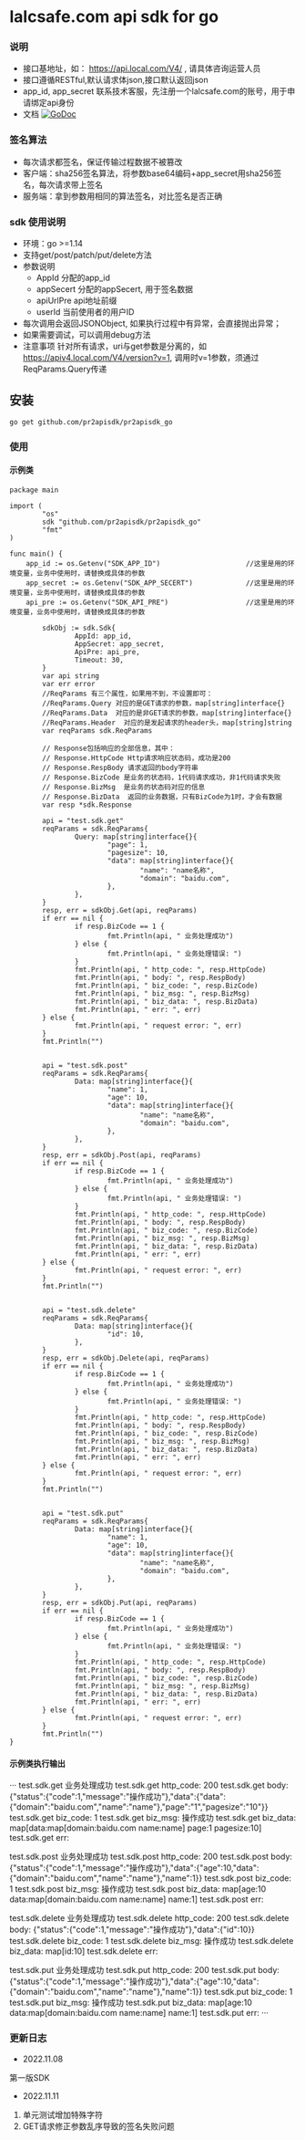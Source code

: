 # lalcsafe.com api sdk for go

### 说明

* 接口基地址，如： https://api.local.com/V4/ , 请具体咨询运营人员
* 接口遵循RESTful,默认请求体json,接口默认返回json
* app_id, app_secret 联系技术客服，先注册一个lalcsafe.com的账号，用于申请绑定api身份
* 文档 [![GoDoc](https://godoc.org/github.com/pr2apisdk/pr2apisdk_go/sdk?status.svg)](https://godoc.org/github.com/pr2apisdk/pr2apisdk_go/sdk)

### 签名算法

* 每次请求都签名，保证传输过程数据不被篡改
* 客户端：sha256签名算法，将参数base64编码+app_secret用sha256签名，每次请求带上签名
* 服务端：拿到参数用相同的算法签名，对比签名是否正确

### sdk 使用说明

* 环境：go >=1.14
* 支持get/post/patch/put/delete方法
* 参数说明
    * AppId 分配的app_id
    * appSecert 分配的appSecert, 用于签名数据
    * apiUrlPre api地址前缀
    * userId 当前使用者的用户ID
* 每次调用会返回JSONObject, 如果执行过程中有异常，会直接抛出异常；
* 如果需要调试，可以调用debug方法
* 注意事项
    针对所有请求，uri与get参数是分离的，如 https://apiv4.local.com/V4/version?v=1, 调用时v=1参数，须通过ReqParams.Query传递

## 安装

```
go get github.com/pr2apisdk/pr2apisdk_go
```

### 使用

#### 示例类
```
package main

import (
        "os"
        sdk "github.com/pr2apisdk/pr2apisdk_go"
        "fmt"
)

func main() {
	app_id := os.Getenv("SDK_APP_ID")                     //这里是用的环境变量，业务中使用时，请替换成具体的参数
	app_secret := os.Getenv("SDK_APP_SECERT")             //这里是用的环境变量，业务中使用时，请替换成具体的参数
	api_pre := os.Getenv("SDK_API_PRE")                   //这里是用的环境变量，业务中使用时，请替换成具体的参数

        sdkObj := sdk.Sdk{
                AppId: app_id,
                AppSecret: app_secret,
                ApiPre: api_pre,
                Timeout: 30,
        }
        var api string
        var err error
        //ReqParams 有三个属性，如果用不到，不设置即可：
        //ReqParams.Query 对应的是GET请求的参数，map[string]interface{}
        //ReqParams.Data  对应的是非GET请求的参数，map[string]interface{}
        //ReqParams.Header  对应的是发起请求的header头，map[string]string
        var reqParams sdk.ReqParams

        // Response包括响应的全部信息，其中：
        // Response.HttpCode Http请求响应状态码，成功是200
        // Response.RespBody 请求返回的body字符串
        // Response.BizCode 是业务的状态码，1代码请求成功，非1代码请求失败
        // Response.BizMsg  是业务的状态码对应的信息
        // Response.BizData  返回的业务数据，只有BizCode为1时，才会有数据
        var resp *sdk.Response

        api = "test.sdk.get"
        reqParams = sdk.ReqParams{
                Query: map[string]interface{}{
                        "page": 1,
                        "pagesize": 10,
                        "data": map[string]interface{}{
                                "name": "name名称",
                                "domain": "baidu.com",
                        },
                },
        }
        resp, err = sdkObj.Get(api, reqParams)
        if err == nil {
                if resp.BizCode == 1 {
                        fmt.Println(api, " 业务处理成功")
                } else {
                        fmt.Println(api, " 业务处理错误: ")
                }
                fmt.Println(api, " http_code: ", resp.HttpCode)
                fmt.Println(api, " body: ", resp.RespBody)
                fmt.Println(api, " biz_code: ", resp.BizCode)
                fmt.Println(api, " biz_msg: ", resp.BizMsg)
                fmt.Println(api, " biz_data: ", resp.BizData)
                fmt.Println(api, " err: ", err)
        } else {
                fmt.Println(api, " request error: ", err)
        }
        fmt.Println("")


        api = "test.sdk.post"
        reqParams = sdk.ReqParams{
                Data: map[string]interface{}{
                        "name": 1,
                        "age": 10,
                        "data": map[string]interface{}{
                                "name": "name名称",
                                "domain": "baidu.com",
                        },
                },
        }
        resp, err = sdkObj.Post(api, reqParams)
        if err == nil {
                if resp.BizCode == 1 {
                        fmt.Println(api, " 业务处理成功")
                } else {
                        fmt.Println(api, " 业务处理错误: ")
                }
                fmt.Println(api, " http_code: ", resp.HttpCode)
                fmt.Println(api, " body: ", resp.RespBody)
                fmt.Println(api, " biz_code: ", resp.BizCode)
                fmt.Println(api, " biz_msg: ", resp.BizMsg)
                fmt.Println(api, " biz_data: ", resp.BizData)
                fmt.Println(api, " err: ", err)
        } else {
                fmt.Println(api, " request error: ", err)
        }
        fmt.Println("")


        api = "test.sdk.delete"
        reqParams = sdk.ReqParams{
                Data: map[string]interface{}{
                        "id": 10,
                },
        }
        resp, err = sdkObj.Delete(api, reqParams)
        if err == nil {
                if resp.BizCode == 1 {
                        fmt.Println(api, " 业务处理成功")
                } else {
                        fmt.Println(api, " 业务处理错误: ")
                }
                fmt.Println(api, " http_code: ", resp.HttpCode)
                fmt.Println(api, " body: ", resp.RespBody)
                fmt.Println(api, " biz_code: ", resp.BizCode)
                fmt.Println(api, " biz_msg: ", resp.BizMsg)
                fmt.Println(api, " biz_data: ", resp.BizData)
                fmt.Println(api, " err: ", err)
        } else {
                fmt.Println(api, " request error: ", err)
        }
        fmt.Println("")


        api = "test.sdk.put"
        reqParams = sdk.ReqParams{
                Data: map[string]interface{}{
                        "name": 1,
                        "age": 10,
                        "data": map[string]interface{}{
                                "name": "name名称",
                                "domain": "baidu.com",
                        },
                },
        }
        resp, err = sdkObj.Put(api, reqParams)
        if err == nil {
                if resp.BizCode == 1 {
                        fmt.Println(api, " 业务处理成功")
                } else {
                        fmt.Println(api, " 业务处理错误: ")
                }
                fmt.Println(api, " http_code: ", resp.HttpCode)
                fmt.Println(api, " body: ", resp.RespBody)
                fmt.Println(api, " biz_code: ", resp.BizCode)
                fmt.Println(api, " biz_msg: ", resp.BizMsg)
                fmt.Println(api, " biz_data: ", resp.BizData)
                fmt.Println(api, " err: ", err)
        } else {
                fmt.Println(api, " request error: ", err)
        }
        fmt.Println("")
}
```

#### 示例类执行输出
···
test.sdk.get  业务处理成功
test.sdk.get  http_code:  200
test.sdk.get  body:  {"status":{"code":1,"message":"操作成功"},"data":{"data":{"domain":"baidu.com","name":"name"},"page":"1","pagesize":"10"}}
test.sdk.get  biz_code:  1
test.sdk.get  biz_msg:  操作成功
test.sdk.get  biz_data:  map[data:map[domain:baidu.com name:name] page:1 pagesize:10]
test.sdk.get  err:  <nil>

test.sdk.post  业务处理成功
test.sdk.post  http_code:  200
test.sdk.post  body:  {"status":{"code":1,"message":"操作成功"},"data":{"age":10,"data":{"domain":"baidu.com","name":"name"},"name":1}}
test.sdk.post  biz_code:  1
test.sdk.post  biz_msg:  操作成功
test.sdk.post  biz_data:  map[age:10 data:map[domain:baidu.com name:name] name:1]
test.sdk.post  err:  <nil>

test.sdk.delete  业务处理成功
test.sdk.delete  http_code:  200
test.sdk.delete  body:  {"status":{"code":1,"message":"操作成功"},"data":{"id":10}}
test.sdk.delete  biz_code:  1
test.sdk.delete  biz_msg:  操作成功
test.sdk.delete  biz_data:  map[id:10]
test.sdk.delete  err:  <nil>

test.sdk.put  业务处理成功
test.sdk.put  http_code:  200
test.sdk.put  body:  {"status":{"code":1,"message":"操作成功"},"data":{"age":10,"data":{"domain":"baidu.com","name":"name"},"name":1}}
test.sdk.put  biz_code:  1
test.sdk.put  biz_msg:  操作成功
test.sdk.put  biz_data:  map[age:10 data:map[domain:baidu.com name:name] name:1]
test.sdk.put  err:  <nil>
···

### 更新日志

* 2022.11.08 

第一版SDK

* 2022.11.11

1. 单元测试增加特殊字符
2. GET请求修正参数乱序导致的签名失败问题
